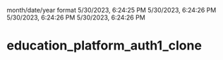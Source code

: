 month/date/year format 
5/30/2023, 6:24:25 PM 5/30/2023, 6:24:26 PM 5/30/2023, 6:24:26 PM 5/30/2023, 6:24:26 PM 
# education_platform_auth1_clone
